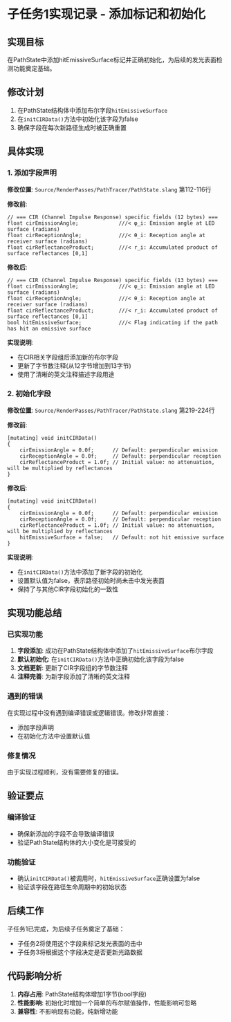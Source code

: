 # 子任务1实现记录 - 添加标记和初始化

## 实现目标
在PathState中添加hitEmissiveSurface标记并正确初始化，为后续的发光表面检测功能奠定基础。

## 修改计划
1. 在PathState结构体中添加布尔字段`hitEmissiveSurface`
2. 在`initCIRData()`方法中初始化该字段为false
3. 确保字段在每次新路径生成时被正确重置

## 具体实现

### 1. 添加字段声明

**修改位置**: `Source/RenderPasses/PathTracer/PathState.slang` 第112-116行

**修改前**:
```slang
// === CIR (Channel Impulse Response) specific fields (12 bytes) ===
float cirEmissionAngle;             ///< φ_i: Emission angle at LED surface (radians)
float cirReceptionAngle;            ///< θ_i: Reception angle at receiver surface (radians)
float cirReflectanceProduct;        ///< r_i: Accumulated product of surface reflectances [0,1]
```

**修改后**:
```slang
// === CIR (Channel Impulse Response) specific fields (13 bytes) ===
float cirEmissionAngle;             ///< φ_i: Emission angle at LED surface (radians)
float cirReceptionAngle;            ///< θ_i: Reception angle at receiver surface (radians)
float cirReflectanceProduct;        ///< r_i: Accumulated product of surface reflectances [0,1]
bool hitEmissiveSurface;            ///< Flag indicating if the path has hit an emissive surface
```

**实现说明**:
- 在CIR相关字段组后添加新的布尔字段
- 更新了字节数注释(从12字节增加到13字节)
- 使用了清晰的英文注释描述字段用途

### 2. 初始化字段

**修改位置**: `Source/RenderPasses/PathTracer/PathState.slang` 第219-224行

**修改前**:
```slang
[mutating] void initCIRData()
{
    cirEmissionAngle = 0.0f;      // Default: perpendicular emission
    cirReceptionAngle = 0.0f;     // Default: perpendicular reception
    cirReflectanceProduct = 1.0f; // Initial value: no attenuation, will be multiplied by reflectances
}
```

**修改后**:
```slang
[mutating] void initCIRData()
{
    cirEmissionAngle = 0.0f;      // Default: perpendicular emission
    cirReceptionAngle = 0.0f;     // Default: perpendicular reception
    cirReflectanceProduct = 1.0f; // Initial value: no attenuation, will be multiplied by reflectances
    hitEmissiveSurface = false;   // Default: not hit emissive surface
}
```

**实现说明**:
- 在`initCIRData()`方法中添加了新字段的初始化
- 设置默认值为false，表示路径初始时尚未击中发光表面
- 保持了与其他CIR字段初始化的一致性

## 实现功能总结

### 已实现功能
1. **字段添加**: 成功在PathState结构体中添加了`hitEmissiveSurface`布尔字段
2. **默认初始化**: 在`initCIRData()`方法中正确初始化该字段为false
3. **文档更新**: 更新了CIR字段组的字节数注释
4. **注释完善**: 为新字段添加了清晰的英文注释

### 遇到的错误
在实现过程中没有遇到编译错误或逻辑错误。修改非常直接：
- 添加字段声明
- 在初始化方法中设置默认值

### 修复情况
由于实现过程顺利，没有需要修复的错误。

## 验证要点

### 编译验证
- 确保新添加的字段不会导致编译错误
- 验证PathState结构体的大小变化是可接受的

### 功能验证
- 确认`initCIRData()`被调用时，`hitEmissiveSurface`正确设置为false
- 验证该字段在路径生命周期中的初始状态

## 后续工作
子任务1已完成，为后续子任务奠定了基础：
- 子任务2将使用这个字段来标记发光表面的击中
- 子任务3将根据这个字段决定是否更新光路数据

## 代码影响分析
1. **内存占用**: PathState结构体增加1字节(bool字段)
2. **性能影响**: 初始化时增加一个简单的布尔赋值操作，性能影响可忽略
3. **兼容性**: 不影响现有功能，纯新增功能
